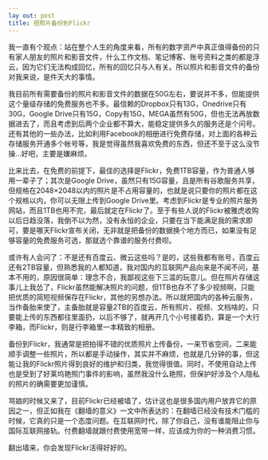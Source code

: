 ```yaml
---
lay out: post
title: 把照片备份到Flickr
---
```


我一直有个观点：站在整个人生的角度来看，所有的数字资产中真正值得备份的只有家人朋友的照片和影音文件，什么工作文档、笔记博客、账号资料之类的都是浮云，因为它们无法构成回忆，所有的回忆只与人有关。所以照片和影音文件的备份对我来说，是件天大的事情。

我目前所有需要备份的照片和影音文件的数据在50G左右，要说并不多，但能提供这个量级存储的免费服务也不多。最信赖的Dropbox只有13G，Onedrive只有30G，Google Drive只有15G，Copy有15G，MEGA虽然有50G，但也无法再放数据进去了，而且考虑到后两个企业都不算大，能稳定提供多久的服务还是个问号。还有其他的一些办法，比如利用Facebook的相册进行免费存储，对上面的各种云存储服务开通多个帐号等，我是觉得虽然我喜欢免费的东西，但还不至于这么没节操…好吧，主要是嫌麻烦。

比来比去，在免费的前提下，最佳的选择是Flickr，免费1TB容量，作为普通人够用一辈子了；其次是Google Drive，虽然只有15G容量，且是所有谷歌服务共享，但规格在2048×2048以内的照片是不占用容量的，也就是说只要你的照片都在这个规格以内，你可以无限上传到Google Drive里。考虑到Flickr是专业的照片服务网站，而且1TB也用不完，最后就定在Flickr了。至于有些人说的Flickr被雅虎收购以后日趋没落，我倒不以为然，没有永恒的企业，只要在当下能满足我的需求即可，要是哪天Flickr宣布关闭，无非就是把备份的数据换个地方而已，如果没有足够容量的免费服务可选，那就选个靠谱的服务付费呗。

或许有人会问了：不是还有百度云、微云这些吗？是的，这些我都有账号，百度云还有2TB容量，但熟悉我的人都知道，我对国内的互联网产品向来是不闻不问，基本不用的，原因很简单：理念不合，我鄙视这些下三滥的玩意儿。但在照片存储这事儿上我怂了，Flickr虽然能解决照片的问题，但1TB也存不了多少视频啊，只能把优质的简短视频保存在Flickr，其他的另想办法。所以就把国内的各种云服务，当作备胎来使了，主备胎就是容量2TB的百度云，所有照片、视频、文档啥的，只要能上传的东西都往里面扔，以后不够了，就再开几个小号接着扔，算是一个大行李箱，而Flickr，则是行李箱里一本精致的相册。

备份到Flickr，我通常是把拍得不错的优质照片上传备份，一来节省空间，二来能顺手调整一些照片，所以都是手动操作，其实并不麻烦，也就是几分钟的事，但这能让我的Flickr照片得到良好的维护和归类，我觉得很值。同时，不使用自动上传也是受到了好莱坞艳照门事件的影响，虽然我没什么艳照，但保护好涉及个人隐私的照片的确需要更加谨慎。

骂娘的时候又来了，目前Flickr已经被墙了，估计这也是很多国内用户放弃它的原因之一，但正如我在《翻墙的意义》一文中所表达的：在翻墙已经没有技术门槛的时候，它真的只是一个态度问题。在互联网时代，除了你自己，没有谁能阻止你与国际互联网接轨。付费翻墙就跟付费使用宽带一样，应该成为你的一种消费习惯。

翻出墙来，你会发现Flickr活得好好的。
